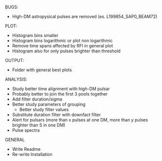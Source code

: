 BUGS:
- High-DM astropysical pulses are removed (es. L199854_SAP0_BEAM72)

PLOT:
- Histogram bins smaller
- Histogram bins logarithmic or plot non logarithmic
- Remove time spans affected by RFI in general plot
- Histogram also for only pulses brighter than threshold

OUTPUT:
- Folder with general best plots

ANALYSIS:
- Study better time alignment with high-DM pulsar
- Probably better to join the first 3 pools together
- Add filter duration/sigma 
- Better study parameters of grouping
  - Better study filter values
- Substitute duration filter with downfact filter
- Alert for pulsars (more than x pulses at one DM, more than y pulses brighter than S in one DM)
- Pulse spectra

GENERAL
- Write Readme
- Re-write Installation